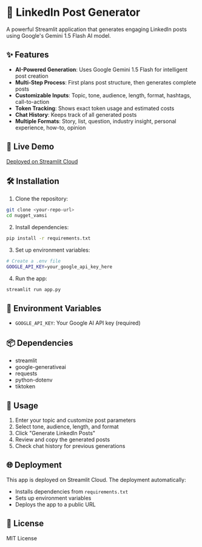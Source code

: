 # 💼 LinkedIn Post Generator

A powerful Streamlit application that generates engaging LinkedIn posts using Google's Gemini 1.5 Flash AI model.

## ✨ Features

- **AI-Powered Generation**: Uses Google Gemini 1.5 Flash for intelligent post creation
- **Multi-Step Process**: First plans post structure, then generates complete posts
- **Customizable Inputs**: Topic, tone, audience, length, format, hashtags, call-to-action
- **Token Tracking**: Shows exact token usage and estimated costs
- **Chat History**: Keeps track of all generated posts
- **Multiple Formats**: Story, list, question, industry insight, personal experience, how-to, opinion

## 🚀 Live Demo

[Deployed on Streamlit Cloud](https://your-app-name.streamlit.app)

## 🛠️ Installation

1. Clone the repository:
```bash
git clone <your-repo-url>
cd nugget_vamsi
```

2. Install dependencies:
```bash
pip install -r requirements.txt
```

3. Set up environment variables:
```bash
# Create a .env file
GOOGLE_API_KEY=your_google_api_key_here
```

4. Run the app:
```bash
streamlit run app.py
```

## 🔑 Environment Variables

- `GOOGLE_API_KEY`: Your Google AI API key (required)

## 📦 Dependencies

- streamlit
- google-generativeai
- requests
- python-dotenv
- tiktoken

## 📱 Usage

1. Enter your topic and customize post parameters
2. Select tone, audience, length, and format
3. Click "Generate LinkedIn Posts"
4. Review and copy the generated posts
5. Check chat history for previous generations

## 🌐 Deployment

This app is deployed on Streamlit Cloud. The deployment automatically:
- Installs dependencies from `requirements.txt`
- Sets up environment variables
- Deploys the app to a public URL

## 📄 License

MIT License
